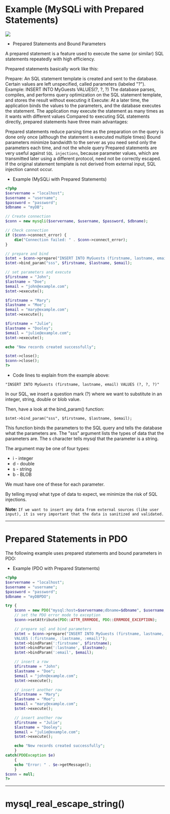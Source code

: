 # Example (MySQLi with Prepared Statements)
![](https://github.com/nu11secur1ty/Linux_hardening_and_security/blob/master/Protect_MySQL/wall/Blog_MySQL-Security.jpg)

- Prepared Statements and Bound Parameters

A prepared statement is a feature used to execute the same (or similar) SQL statements repeatedly with high efficiency.

Prepared statements basically work like this:

Prepare: An SQL statement template is created and sent to the database. Certain values are left unspecified, called parameters (labeled "?"). Example: INSERT INTO MyGuests VALUES(?, ?, ?)
The database parses, compiles, and performs query optimization on the SQL statement template, and stores the result without executing it
Execute: At a later time, the application binds the values to the parameters, and the database executes the statement. The application may execute the statement as many times as it wants with different values
Compared to executing SQL statements directly, prepared statements have three main advantages:

Prepared statements reduce parsing time as the preparation on the query is done only once (although the statement is executed multiple times)
Bound parameters minimize bandwidth to the server as you need send only the parameters each time, and not the whole query
Prepared statements are very useful against `SQL injections`, because parameter values, which are transmitted later using a different protocol, need not be correctly escaped. If the original statement template is not derived from external input, SQL injection cannot occur.


- Example (MySQLi with Prepared Statements)

```php
<?php
$servername = "localhost";
$username = "username";
$password = "password";
$dbname = "myDB";

// Create connection
$conn = new mysqli($servername, $username, $password, $dbname);

// Check connection
if ($conn->connect_error) {
    die("Connection failed: " . $conn->connect_error);
}

// prepare and bind
$stmt = $conn->prepare("INSERT INTO MyGuests (firstname, lastname, email) VALUES (?, ?, ?)");
$stmt->bind_param("sss", $firstname, $lastname, $email);

// set parameters and execute
$firstname = "John";
$lastname = "Doe";
$email = "john@example.com";
$stmt->execute();

$firstname = "Mary";
$lastname = "Moe";
$email = "mary@example.com";
$stmt->execute();

$firstname = "Julie";
$lastname = "Dooley";
$email = "julie@example.com";
$stmt->execute();

echo "New records created successfully";

$stmt->close();
$conn->close();
?>
```
- Code lines to explain from the example above:

```mysql
"INSERT INTO MyGuests (firstname, lastname, email) VALUES (?, ?, ?)"
```
In our SQL, we insert a question mark (?) where we want to substitute in an integer, string, double or blob value.

Then, have a look at the bind_param() function:

```mysql
$stmt->bind_param("sss", $firstname, $lastname, $email);
```

This function binds the parameters to the SQL query and tells the database what the parameters are. The "sss" argument lists the types of data that the parameters are. The s character tells mysql that the parameter is a string.

The argument may be one of four types:

- i - integer
- d - double
- s - string
- b - BLOB

We must have one of these for each parameter.

By telling mysql what type of data to expect, we minimize the risk of SQL injections.


**Note:** `If we want to insert any data from external sources (like user input), it is very important that the data is sanitized and validated.`

-------------------------------------------------------------------------------------------

# Prepared Statements in PDO

The following example uses prepared statements and bound parameters in PDO:

- Example (PDO with Prepared Statements)

```php
<?php
$servername = "localhost";
$username = "username";
$password = "password";
$dbname = "myDBPDO";

try {
    $conn = new PDO("mysql:host=$servername;dbname=$dbname", $username, $password);
    // set the PDO error mode to exception
    $conn->setAttribute(PDO::ATTR_ERRMODE, PDO::ERRMODE_EXCEPTION);

    // prepare sql and bind parameters
    $stmt = $conn->prepare("INSERT INTO MyGuests (firstname, lastname, email)
    VALUES (:firstname, :lastname, :email)");
    $stmt->bindParam(':firstname', $firstname);
    $stmt->bindParam(':lastname', $lastname);
    $stmt->bindParam(':email', $email);

    // insert a row
    $firstname = "John";
    $lastname = "Doe";
    $email = "john@example.com";
    $stmt->execute();

    // insert another row
    $firstname = "Mary";
    $lastname = "Moe";
    $email = "mary@example.com";
    $stmt->execute();

    // insert another row
    $firstname = "Julie";
    $lastname = "Dooley";
    $email = "julie@example.com";
    $stmt->execute();

    echo "New records created successfully";
    }
catch(PDOException $e)
    {
    echo "Error: " . $e->getMessage();
    }
$conn = null;
?>
```
--------------------------------------------------------------------------------------------------

# mysql_real_escape_string()

[![]()]()
